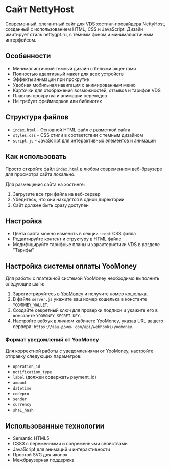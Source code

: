 # Сайт NettyHost

Современный, элегантный сайт для VDS хостинг-провайдера NettyHost, созданный с использованием HTML, CSS и JavaScript. Дизайн имитирует стиль nettygpt.ru, с темным фоном и минималистичным интерфейсом.

## Особенности

- Минималистичный темный дизайн с белыми акцентами
- Полностью адаптивный макет для всех устройств
- Эффекты анимации при прокрутке
- Удобная мобильная навигация с анимированным меню
- Карточки для отображения возможностей, отзывов и тарифов VDS
- Плавная прокрутка и анимации переходов
- Не требует фреймворков или библиотек

## Структура файлов

- `index.html` - Основной HTML файл с разметкой сайта
- `styles.css` - CSS стили в соответствии с темным дизайном
- `script.js` - JavaScript для интерактивных элементов и анимаций

## Как использовать

Просто откройте файл `index.html` в любом современном веб-браузере для просмотра сайта локально.

Для размещения сайта на хостинге:
1. Загрузите все три файла на веб-сервер
2. Убедитесь, что они находятся в одной директории
3. Сайт должен быть сразу доступен

## Настройка

- Цвета сайта можно изменить в секции `:root` CSS файла
- Редактируйте контент и структуру в HTML файле
- Модифицируйте тарифные планы и характеристики VDS в разделе "Тарифы"

## Настройка системы оплаты YooMoney

Для работы с платежной системой YooMoney необходимо выполнить следующие шаги:

1. Зарегистрируйтесь в [YooMoney](https://yoomoney.ru/) и получите номер кошелька.
2. В файле `server.js` укажите ваш номер кошелька в константе `YOOMONEY_WALLET`.
3. Создайте секретный ключ для проверки подписи и укажите его в константе `YOOMONEY_SECRET_KEY`.
4. Настройте вебхук в личном кабинете YooMoney, указав URL вашего сервера: `https://ваш-домен.com/api/webhooks/yoomoney`.

### Формат уведомлений от YooMoney

Для корректной работы с уведомлениями от YooMoney, настройте отправку следующих параметров:
- `operation_id`
- `notification_type`
- `label` (должен содержать payment_id)
- `amount`
- `datetime`
- `codepro`
- `sender`
- `currency`
- `sha1_hash`

## Использованные технологии

- Semantic HTML5
- CSS3 с переменными и современными свойствами
- JavaScript для анимаций и интерактивности
- Простой SVG для иконок
- Межбраузерная поддержка 